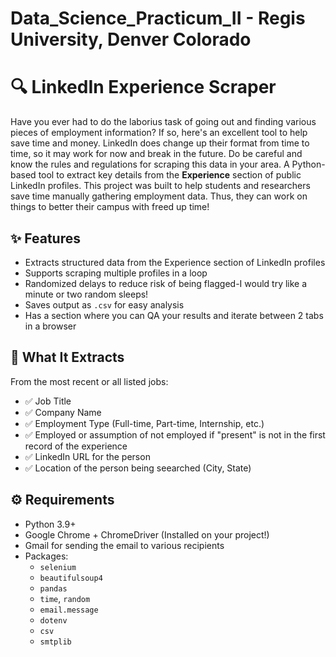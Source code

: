 # Data_Science_Practicum_II - Regis University, Denver Colorado

# 🔍 LinkedIn Experience Scraper
Have you ever had to do the laborius task of going out and finding various pieces of employment information? If so, here's an excellent tool to help save time and money. LinkedIn does change up their format from time to time, so it may work for now and break in the future.
Do be careful and know the rules and regulations for scraping this data in your area. 
A Python-based tool to extract key details from the **Experience** section of public LinkedIn profiles. This project was built to help students and researchers save time manually gathering employment data. Thus, they can work on things to better their campus with freed up time!

## ✨ Features

- Extracts structured data from the Experience section of LinkedIn profiles
- Supports scraping multiple profiles in a loop
- Randomized delays to reduce risk of being flagged-I would try like a minute or two random sleeps!
- Saves output as `.csv` for easy analysis
- Has a section where you can QA your results and iterate between 2 tabs in a browser

## 📌 What It Extracts

From the most recent or all listed jobs:
- ✅ Job Title
- ✅ Company Name
- ✅ Employment Type (Full-time, Part-time, Internship, etc.)
- ✅ Employed or assumption of not employed if "present" is not in the first record of the experience
- ✅ LinkedIn URL for the person
- ✅ Location of the person being seearched (City, State)

## ⚙️ Requirements

- Python 3.9+
- Google Chrome + ChromeDriver (Installed on your project!)
- Gmail for sending the email to various recipients
- Packages:
  - `selenium`
  - `beautifulsoup4`
  - `pandas`
  - `time`, `random`
  - `email.message`
  - `dotenv`
  - `csv`
  - `smtplib`

